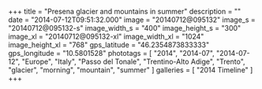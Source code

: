 +++
title = "Presena glacier and mountains in summer"
description = ""
date = "2014-07-12T09:51:32.000"
image = "20140712@095132"
image_s = "20140712@095132-s"
image_width_s = "400"
image_height_s = "300"
image_xl = "20140712@095132-xl"
image_width_xl = "1024"
image_height_xl = "768"
gps_latitude = "46.2354873833333"
gps_longitude = "10.5801528"
phototags = [ "2014", "2014-07", "2014-07-12", "Europe", "Italy", "Passo del Tonale", "Trentino-Alto Adige", "Trento", "glacier", "morning", "mountain", "summer" ]
galleries = [ "2014 Timeline" ]
+++
